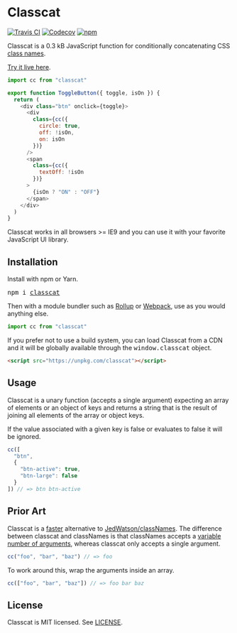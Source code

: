 # Classcat

[![Travis CI](https://img.shields.io/travis/jorgebucaran/classcat/master.svg)](https://travis-ci.org/jorgebucaran/classcat) [![Codecov](https://img.shields.io/codecov/c/github/jorgebucaran/classcat/master.svg)](https://codecov.io/gh/jorgebucaran/classcat) [![npm](https://img.shields.io/npm/v/classcat.svg)](https://www.npmjs.org/package/classcat)

Classcat is a 0.3 kB JavaScript function for conditionally concatenating CSS [class names](https://developer.mozilla.org/en-US/docs/Web/API/Element/className).

[Try it live here](https://codepen.io/jorgebucaran/pen/QvogzJ).

```js
import cc from "classcat"

export function ToggleButton({ toggle, isOn }) {
  return (
    <div class="btn" onclick={toggle}>
      <div
        class={cc({
          circle: true,
          off: !isOn,
          on: isOn
        })}
      />
      <span
        class={cc({
          textOff: !isOn
        })}
      >
        {isOn ? "ON" : "OFF"}
      </span>
    </div>
  )
}
```

Classcat works in all browsers >= IE9 and you can use it with your favorite JavaScript UI library.

## Installation

Install with npm or Yarn.

<pre>
npm i <a href="https://www.npmjs.com/package/classcat">classcat</a>
</pre>

Then with a module bundler such as [Rollup](https://github.com/rollup/rollup) or [Webpack](https://github.com/webpack/webpack), use as you would anything else.

```js
import cc from "classcat"
```

If you prefer not to use a build system, you can load Classcat from a CDN and it will be globally available through the <samp>window.classcat</samp> object.

```html
<script src="https://unpkg.com/classcat"></script>
```

## Usage

Classcat is a unary function (accepts a single argument) expecting an array of elements or an object of keys and returns a string that is the result of joining all elements of the array or object keys.

If the value associated with a given key is false or evaluates to false it will be ignored.

```js
cc([
  "btn",
  {
    "btn-active": true,
    "btn-large": false
  }
]) // => btn btn-active
```

## Prior Art

Classcat is a [faster](/bench/README.md) alternative to [JedWatson/classNames](https://github.com/JedWatson/classnames). The difference between classcat and classNames is that classNames accepts a [variable number of arguments](https://developer.mozilla.org/en-US/docs/Web/JavaScript/Reference/Functions/arguments), whereas classcat only accepts a single argument.

```js
cc("foo", "bar", "baz") // => foo
```

To work around this, wrap the arguments inside an array.

```js
cc(["foo", "bar", "baz"]) // => foo bar baz
```

## License

Classcat is MIT licensed. See [LICENSE](LICENSE.md).
